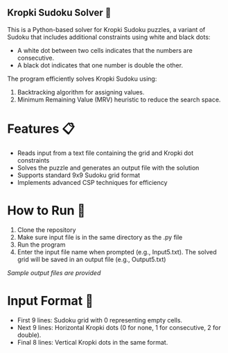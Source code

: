 ## Kropki Sudoku Solver 🧩
This is a Python-based solver for Kropki Sudoku puzzles, a variant of Sudoku that includes additional constraints using white and black dots:
- A white dot between two cells indicates that the numbers are consecutive.
- A black dot indicates that one number is double the other.
  
The program efficiently solves Kropki Sudoku using:

1. Backtracking algorithm for assigning values.
2. Minimum Remaining Value (MRV) heuristic to reduce the search space.

# Features 📋
- Reads input from a text file containing the grid and Kropki dot constraints
- Solves the puzzle and generates an output file with the solution
- Supports standard 9x9 Sudoku grid format
- Implements advanced CSP techniques for efficiency

# How to Run 🚀
1. Clone the repository
2. Make sure input file is in the same directory as the .py file
3. Run the program
4. Enter the input file name when prompted (e.g., Input5.txt).
The solved grid will be saved in an output file (e.g., Output5.txt)

*Sample output files are provided*

# Input Format 📄
- First 9 lines: Sudoku grid with 0 representing empty cells.
- Next 9 lines: Horizontal Kropki dots (0 for none, 1 for consecutive, 2 for double).
- Final 8 lines: Vertical Kropki dots in the same format.

